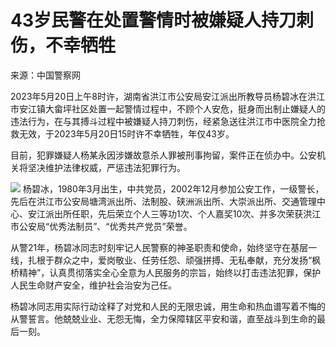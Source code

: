 # 43岁民警在处置警情时被嫌疑人持刀刺伤，不幸牺牲

来源：中国警察网

2023年5月20日上午8时许，湖南省洪江市公安局安江派出所教导员杨碧冰在洪江市安江镇大畲坪社区处置一起警情过程中，不顾个人安危，挺身而出制止嫌疑人的违法行为，在与其搏斗过程中被嫌疑人持刀刺伤，经紧急送往洪江市中医院全力抢救无效，于2023年5月20日15时许不幸牺牲，年仅43岁。

目前，犯罪嫌疑人杨某永因涉嫌故意杀人罪被刑事拘留，案件正在侦办中。公安机关将坚决维护法律权威，严惩违法犯罪行为。

![](https://inews.gtimg.com/om_bt/O7bupw_gxUgLbXdF9j5BCvz7yPswntPFg6LlMYiiAVE_oAA/1000)
杨碧冰，1980年3月出生，中共党员，2002年12月参加公安工作，一级警长，先后在洪江市公安局塘湾派出所、法制股、硖洲派出所、大崇派出所、交通管理中心、安江派出所任职，先后荣立个人三等功1次、个人嘉奖10次、并多次荣获洪江市公安局“优秀法制员”、“优秀共产党员”荣誉。

从警21年，杨碧冰同志时刻牢记人民警察的神圣职责和使命，始终坚守在基层一线，扎根于群众之中，爱岗敬业、任劳任怨、顽强拼搏、无私奉献，充分发扬“枫桥精神”，认真贯彻落实全心全意为人民服务的宗旨，始终以打击违法犯罪，保护人民生命财产安全，维护社会治安为己任。

杨碧冰同志用实际行动诠释了对党和人民的无限忠诚，用生命和热血谱写着不悔的从警誓言。他兢兢业业、无怨无悔，全力保障辖区平安和谐，直至战斗到生命的最后一刻。

